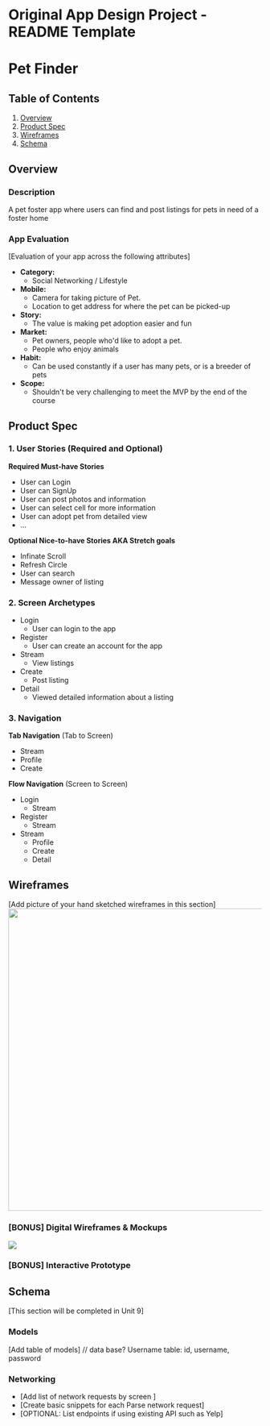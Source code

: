 Original App Design Project - README Template
===

# Pet Finder

## Table of Contents
1. [Overview](#Overview)
1. [Product Spec](#Product-Spec)
1. [Wireframes](#Wireframes)
2. [Schema](#Schema)

## Overview
### Description
A pet foster app where users can find and post listings for pets in need of a foster home 

### App Evaluation
[Evaluation of your app across the following attributes]
- **Category:**
    - Social Networking / Lifestyle
- **Mobile:**
    - Camera for taking picture of Pet.
    - Location to get address for where the pet can be picked-up
- **Story:**
    - The value is making pet adoption easier and fun
- **Market:**
    - Pet owners, people who'd like to adopt a pet.
    - People who enjoy animals
- **Habit:**
    - Can be used constantly if a user has many pets, or is a breeder of pets
- **Scope:**
    - Shouldn't be very challenging to meet the MVP by the end of the course

## Product Spec

### 1. User Stories (Required and Optional)

**Required Must-have Stories**

* User can Login
* User can SignUp
* User can post photos and information
* User can select cell for more information
* User can adopt pet from detailed view
* ...

**Optional Nice-to-have Stories AKA Stretch goals**

* Infinate Scroll
* Refresh Circle
* User can search 
* Message owner of listing

### 2. Screen Archetypes

* Login
   * User can login to the app
* Register
   * User can create an account for the app
* Stream
    * View listings
* Create
    * Post listing
* Detail
    * Viewed detailed information about a listing

### 3. Navigation

**Tab Navigation** (Tab to Screen)

* Stream
* Profile
* Create

**Flow Navigation** (Screen to Screen)

* Login
    * Stream
* Register
    * Stream
* Stream
   * Profile
   * Create
   * Detail

## Wireframes
[Add picture of your hand sketched wireframes in this section]
<img src="YOUR_WIREFRAME_IMAGE_URL" width=600>

### [BONUS] Digital Wireframes & Mockups
![](https://i.imgur.com/TusPJBP.png)


### [BONUS] Interactive Prototype

## Schema 
[This section will be completed in Unit 9]
### Models
[Add table of models]
// data base? 
Username table: 
id, username, password

### Networking
- [Add list of network requests by screen ]
- [Create basic snippets for each Parse network request]
- [OPTIONAL: List endpoints if using existing API such as Yelp]
